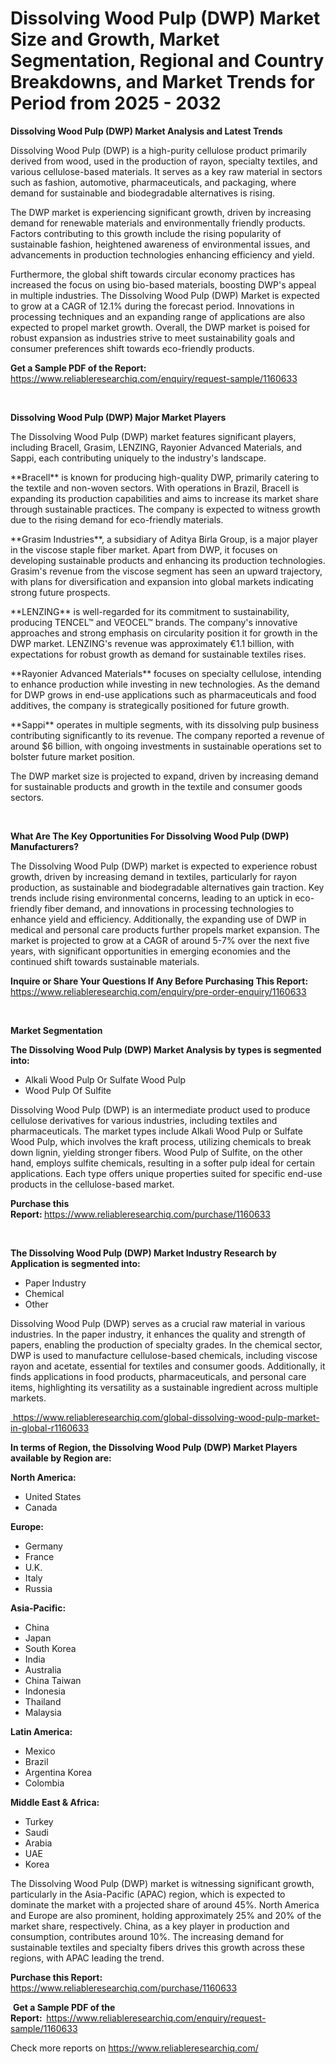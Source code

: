 <p><h1>Dissolving Wood Pulp (DWP) Market Size and Growth, Market Segmentation, Regional and Country Breakdowns, and Market Trends for Period from 2025 -  2032</h1></p><p><strong>Dissolving Wood Pulp (DWP) Market Analysis and Latest Trends</strong></p>
<p><p>Dissolving Wood Pulp (DWP) is a high-purity cellulose product primarily derived from wood, used in the production of rayon, specialty textiles, and various cellulose-based materials. It serves as a key raw material in sectors such as fashion, automotive, pharmaceuticals, and packaging, where demand for sustainable and biodegradable alternatives is rising.</p><p>The DWP market is experiencing significant growth, driven by increasing demand for renewable materials and environmentally friendly products. Factors contributing to this growth include the rising popularity of sustainable fashion, heightened awareness of environmental issues, and advancements in production technologies enhancing efficiency and yield.</p><p>Furthermore, the global shift towards circular economy practices has increased the focus on using bio-based materials, boosting DWP's appeal in multiple industries. The Dissolving Wood Pulp (DWP) Market is expected to grow at a CAGR of 12.1% during the forecast period. Innovations in processing techniques and an expanding range of applications are also expected to propel market growth. Overall, the DWP market is poised for robust expansion as industries strive to meet sustainability goals and consumer preferences shift towards eco-friendly products.</p></p>
<p><strong>Get a Sample PDF of the Report:&nbsp;</strong> <a href="https://www.reliableresearchiq.com/enquiry/request-sample/1160633?utm_campaign=103&utm_medium=2&utm_source=Github&utm_content=ia&utm_term=01022025&utm_id=dissolving-wood-pulp-dwp">https://www.reliableresearchiq.com/enquiry/request-sample/1160633</a></p>
<p>&nbsp;</p>
<p><strong>Dissolving Wood Pulp (DWP) Major Market Players</strong></p>
<p><p>The Dissolving Wood Pulp (DWP) market features significant players, including Bracell, Grasim, LENZING, Rayonier Advanced Materials, and Sappi, each contributing uniquely to the industry's landscape.</p><p>**Bracell** is known for producing high-quality DWP, primarily catering to the textile and non-woven sectors. With operations in Brazil, Bracell is expanding its production capabilities and aims to increase its market share through sustainable practices. The company is expected to witness growth due to the rising demand for eco-friendly materials.</p><p>**Grasim Industries**, a subsidiary of Aditya Birla Group, is a major player in the viscose staple fiber market. Apart from DWP, it focuses on developing sustainable products and enhancing its production technologies. Grasim's revenue from the viscose segment has seen an upward trajectory, with plans for diversification and expansion into global markets indicating strong future prospects.</p><p>**LENZING** is well-regarded for its commitment to sustainability, producing TENCEL™ and VEOCEL™ brands. The company's innovative approaches and strong emphasis on circularity position it for growth in the DWP market. LENZING's revenue was approximately €1.1 billion, with expectations for robust growth as demand for sustainable textiles rises.</p><p>**Rayonier Advanced Materials** focuses on specialty cellulose, intending to enhance production while investing in new technologies. As the demand for DWP grows in end-use applications such as pharmaceuticals and food additives, the company is strategically positioned for future growth.</p><p>**Sappi** operates in multiple segments, with its dissolving pulp business contributing significantly to its revenue. The company reported a revenue of around $6 billion, with ongoing investments in sustainable operations set to bolster future market position.</p><p>The DWP market size is projected to expand, driven by increasing demand for sustainable products and growth in the textile and consumer goods sectors.</p></p>
<p>&nbsp;</p>
<p><strong>What Are The Key Opportunities For Dissolving Wood Pulp (DWP) Manufacturers?</strong></p>
<p><p>The Dissolving Wood Pulp (DWP) market is expected to experience robust growth, driven by increasing demand in textiles, particularly for rayon production, as sustainable and biodegradable alternatives gain traction. Key trends include rising environmental concerns, leading to an uptick in eco-friendly fiber demand, and innovations in processing technologies to enhance yield and efficiency. Additionally, the expanding use of DWP in medical and personal care products further propels market expansion. The market is projected to grow at a CAGR of around 5-7% over the next five years, with significant opportunities in emerging economies and the continued shift towards sustainable materials.</p></p>
<p><strong>Inquire or Share Your Questions If Any Before Purchasing This Report:</strong> <a href="https://www.reliableresearchiq.com/enquiry/pre-order-enquiry/1160633?utm_campaign=103&utm_medium=2&utm_source=Github&utm_content=ia&utm_term=01022025&utm_id=dissolving-wood-pulp-dwp">https://www.reliableresearchiq.com/enquiry/pre-order-enquiry/1160633</a></p>
<p>&nbsp;</p>
<p><strong>Market Segmentation</strong></p>
<p><strong>The Dissolving Wood Pulp (DWP) Market Analysis by types is segmented into:</strong></p>
<p><ul><li>Alkali Wood Pulp Or Sulfate Wood Pulp</li><li>Wood Pulp Of Sulfite</li></ul></p>
<p><p>Dissolving Wood Pulp (DWP) is an intermediate product used to produce cellulose derivatives for various industries, including textiles and pharmaceuticals. The market types include Alkali Wood Pulp or Sulfate Wood Pulp, which involves the kraft process, utilizing chemicals to break down lignin, yielding stronger fibers. Wood Pulp of Sulfite, on the other hand, employs sulfite chemicals, resulting in a softer pulp ideal for certain applications. Each type offers unique properties suited for specific end-use products in the cellulose-based market.</p></p>
<p><strong>Purchase this Report:&nbsp;</strong><a href="https://www.reliableresearchiq.com/purchase/1160633?utm_campaign=103&utm_medium=2&utm_source=Github&utm_content=ia&utm_term=01022025&utm_id=dissolving-wood-pulp-dwp">https://www.reliableresearchiq.com/purchase/1160633</a></p>
<p>&nbsp;</p>
<p><strong>The Dissolving Wood Pulp (DWP) Market Industry Research by Application is segmented into:</strong></p>
<p><ul><li>Paper Industry</li><li>Chemical</li><li>Other</li></ul></p>
<p><p>Dissolving Wood Pulp (DWP) serves as a crucial raw material in various industries. In the paper industry, it enhances the quality and strength of papers, enabling the production of specialty grades. In the chemical sector, DWP is used to manufacture cellulose-based chemicals, including viscose rayon and acetate, essential for textiles and consumer goods. Additionally, it finds applications in food products, pharmaceuticals, and personal care items, highlighting its versatility as a sustainable ingredient across multiple markets.</p></p>
<p><a href="https://www.reliableresearchiq.com/global-dissolving-wood-pulp-market-in-global-r1160633?utm_campaign=103&utm_medium=2&utm_source=Github&utm_content=ia&utm_term=01022025&utm_id=dissolving-wood-pulp-dwp">&nbsp;https://www.reliableresearchiq.com/global-dissolving-wood-pulp-market-in-global-r1160633</a></p>
<p><strong>In terms of Region, the Dissolving Wood Pulp (DWP) Market Players available by Region are:</strong></p>
<p>
    <p> <strong> North America: </strong>
        <ul>
            <li>United States</li>
            <li>Canada</li>
        </ul>
        </p> 
    <p> <strong> Europe: </strong>
        <ul>
            <li>Germany</li>
            <li>France</li>
            <li>U.K.</li>
            <li>Italy</li>
            <li>Russia</li>
        </ul>
        </p> 
    <p> <strong> Asia-Pacific: </strong>
        <ul>
            <li>China</li>
            <li>Japan</li>
            <li>South Korea</li>
            <li>India</li>
            <li>Australia</li>
            <li>China Taiwan</li>
            <li>Indonesia</li>
            <li>Thailand</li>
            <li>Malaysia</li>
        </ul>
        </p> 
    <p> <strong> Latin America: </strong>
        <ul>
            <li>Mexico</li>
            <li>Brazil</li>
            <li>Argentina Korea</li>
            <li>Colombia</li>
        </ul>
        </p> 
    <p> <strong> Middle East & Africa: </strong>
        <ul>
            <li>Turkey</li>
            <li>Saudi</li>
            <li>Arabia</li>
            <li>UAE</li>
            <li>Korea</li>
        </ul>
    </p>
    </p>
<p><p>The Dissolving Wood Pulp (DWP) market is witnessing significant growth, particularly in the Asia-Pacific (APAC) region, which is expected to dominate the market with a projected share of around 45%. North America and Europe are also prominent, holding approximately 25% and 20% of the market share, respectively. China, as a key player in production and consumption, contributes around 10%. The increasing demand for sustainable textiles and specialty fibers drives this growth across these regions, with APAC leading the trend.</p></p>
<p><strong>Purchase this Report: </strong><a href="https://www.reliableresearchiq.com/purchase/1160633?utm_campaign=103&utm_medium=2&utm_source=Github&utm_content=ia&utm_term=01022025&utm_id=dissolving-wood-pulp-dwp">https://www.reliableresearchiq.com/purchase/1160633</a></p>
<p>&nbsp;<strong>Get a Sample PDF of the Report:&nbsp;&nbsp;</strong><a href="https://www.reliableresearchiq.com/enquiry/request-sample/1160633?utm_campaign=103&utm_medium=2&utm_source=Github&utm_content=ia&utm_term=01022025&utm_id=dissolving-wood-pulp-dwp">https://www.reliableresearchiq.com/enquiry/request-sample/1160633</a></p>
<p><strong></strong></p>
<p>Check more reports on <a href="https://www.reliableresearchiq.com/?utm_campaign=103&utm_medium=2&utm_source=Github&utm_content=ia&utm_term=01022025&utm_id=dissolving-wood-pulp-dwp">https://www.reliableresearchiq.com/</a></p>